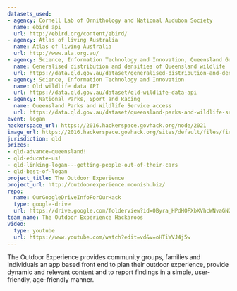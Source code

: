 ```yaml
---
datasets_used:
- agency: Cornell Lab of Ornithology and National Audubon Society
  name: ebird api
  url: http://ebird.org/content/ebird/
- agency: Atlas of living Australia
  name: Atlas of living Australia
  url: http://www.ala.org.au/
- agency: Science, Information Technology and Innovation, Queensland Government,
  name: Generalised distribution and densities of Queensland wildlife
  url: https://data.qld.gov.au/dataset/generalised-distribution-and-densities-of-queensland-wildlife/resource/bff77c71-4910-447f-96b4-a817e1838b69
- agency: Science, Information Technology and Innovation
  name: Qld wildlife data API
  url: https://data.qld.gov.au/dataset/qld-wildlife-data-api
- agency: National Parks, Sport and Racing
  name: Queensland Parks and Wildlife Service access
  url: https://data.qld.gov.au/dataset/queensland-parks-and-wildlife-service-access
event: logan
hackerspace_url: https://2016.hackerspace.govhack.org/node/2021
image_url: https://2016.hackerspace.govhack.org/sites/default/files/field/image/image1.PNG
jurisdiction: qld
prizes:
- qld-advance-queensland!
- qld-educate-us!
- qld-linking-logan---getting-people-out-of-their-cars
- qld-best-of-logan
project_title: The Outdoor Experience
project_url: http://outdoorexperience.moonish.biz/
repo:
  name: OurGoogleDriveInfoForOurHack
  type: google-drive
  url: https://drive.google.com/folderview?id=0Byra_HPdHOFXbXVhcWNvaGN2QzA&usp=sharing
team_name: The Outdoor Experience Hackaroos
video:
  type: youtube
  url: https://www.youtube.com/watch?edit=vd&v=oHTiWVJ4j5w
---
```


The Outdoor Experience provides community groups, families and individuals an app based front end to plan their outdoor experience, provide dynamic and relevant content and to report findings in a simple, user-friendly, age-friendly manner.
